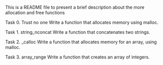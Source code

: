 This is a README file to present a brief description about the more allocation and free functions

Task 0. Trust no one
	Write a function that allocates memory using malloc.

Task 1. string_nconcat
	Write a function that concatenates two strings.

Task 2. _calloc
	Write a function that allocates memory for an array, using malloc.

Task 3. array_range
	Write a function that creates an array of integers.
